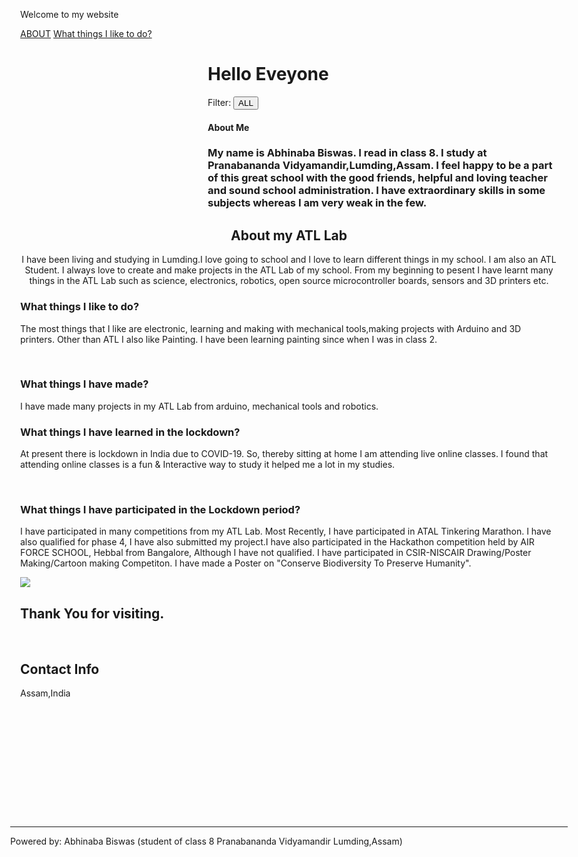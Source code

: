 
<!DOCTYPE html>
<html>
<title>Abhinav Page </title>
<meta charset="UTF-8">
<meta name="viewport" content="width=device-width, initial-scale=1">
<link rel="stylesheet" href="https://www.w3schools.com/w3css/4/w3.css">
<link rel="stylesheet" href="https://fonts.googleapis.com/css?family=Raleway">
<link rel="stylesheet" href="https://cdnjs.cloudflare.com/ajax/libs/font-awesome/4.7.0/css/font-awesome.min.css">
</style>
<body class="w3-light-grey w3-content" style="max-width:1600px">
<!-- Sidebar/menu -->
    <p>Welcome to my website</p>
  <div class="w3-bar-block">
    <a href="#about" onclick="w3_close()" class="w3-bar-item w3-button w3-padding"><i class="fa fa-user fa-fw w3-margin-right"></i>ABOUT</a> 
     <a href="#about" onclick="w3_close()" class="w3-bar-item w3-button w3-padding"><i class="fa fa-user fa-fw w3-margin-right"></i>What things I like to do?</a>
  </div>
</nav>

<!-- Overlay effect when opening sidebar on small screens -->
<div class="w3-overlay w3-hide-large w3-animate-opacity" onclick="w3_close()" style="cursor:pointer" title="close side menu" id="myOverlay"></div>

<!-- !PAGE CONTENT! -->
<div class="w3-main" style="margin-left:300px">
    <span class="w3-button w3-hide-large w3-xxlarge w3-hover-text-grey" onclick="w3_open()"><i class="fa fa-bars"></i></span>
    <div class="w3-container">
    <h1><b>Hello Eveyone</b></h1>
    <div class="w3-section w3-bottombar w3-padding-16">
      <span class="w3-margin-right">Filter:</span> 
      <button class="w3-button w3-black">ALL</button>
    </div>
    </div>
  <!-- Images of Me -->
  <div class="w3-row-padding w3-padding-16" id="about">
    <div class="w3-col m6">
    </div>
  </div>
    <h4><b>About Me</b></h4>
     <h3 class="w3-xxlarge w3-text-grey">My name is Abhinaba Biswas. I read in class 8. I study at Pranabananda Vidyamandir,Lumding,Assam. I feel happy to be a part of this great school with the good friends, helpful and loving teacher and sound school administration. I have extraordinary skills in some subjects whereas I am very weak in the few.</h3>
</div>
<div class="w3-half w3-container w3-xlarge w3-text-grey">
  <center>
    <h2>About my ATL Lab</h2>
  <p>I have been living and studying in Lumding.I love going to school and I love to learn different things in my school. I am also an ATL Student. I always love to create and make projects in the ATL Lab of my school. From my beginning to pesent I have learnt many things in the ATL Lab such as science, electronics, robotics, open source microcontroller boards, sensors and 3D printers etc.</p>
  </center>
</div>
</div>
<!-- Second Grid: Resent -->
<div class="w3-row">
<div class="w3-half w3-container">
  <h3>What things I like to do?</h3>
<p>The most things that I like are electronic, learning and making with mechanical tools,making projects with Arduino and 3D printers. Other than ATL I also like Painting. I have been learning painting since when I was in class 2. </p>
<br>
<h3>What things I have made?</h3>
<p>I have made many projects in my ATL Lab from arduino, mechanical tools and robotics.</p>
    <h3>What things I have learned in the lockdown?</h3>
    <p>At present there is lockdown in India due to COVID-19. So, thereby sitting at home I am attending live online classes. I found that attending online classes is a fun & Interactive way to study it helped me a lot in my studies.</p> 
<br></p>
    <h3>What things I have participated in the Lockdown period?</h3>
<p>I have participated in many competitions from my ATL Lab. Most Recently, I have participated in ATAL Tinkering Marathon. I have also qualified for phase 4, I have also submitted my project.I have also participated in the Hackathon competition held by AIR FORCE SCHOOL, Hebbal from Bangalore, Although I have not qualified. I have participated in CSIR-NISCAIR Drawing/Poster Making/Cartoon making Competiton. I have made a Poster on "Conserve Biodiversity To Preserve Humanity".</p>
  <img src="A.jpg">
    <h2>Thank You for visiting.</h2>
    <br>
    <div class="w3-third w3-container w3-black w3-large" style="height:250px">
      <h2>Contact Info</h2>
      <p><i class="fa fa-map-marker" style="width:30px"></i> Assam,India</p>
    </div>
  </div>
</div>
  
  <!-- Contact Section -->
  <div class="w3-container w3-padding-large w3-grey">
    <div class="w3-row-padding w3-center w3-padding-24" style="margin:0 -16px">
      <div class="w3-third w3-dark-grey">
        <p><i class="fa fa-envelope w3-xxlarge w3-text-light-grey"></i></p>
      </div>
      <div class="w3-third w3-teal">
    <hr class="w3-opacity">
  </div>

  <!-- Footer -->
  <footer class="w3-container w3-padding-32 w3-dark-grey">
  <div class="w3-row-padding">
    <div class="w3-third">
      <p> Powered by: Abhinaba Biswas (student of class 8 Pranabananda Vidyamandir Lumding,Assam) </p>
    </div>
<!-- End page content -->
</div>

<script>
// Script to open and close sidebar
function w3_open() {
    document.getElementById("mySidebar").style.display = "block";
    document.getElementById("myOverlay").style.display = "block";
}
 
function w3_close() {
    document.getElementById("mySidebar").style.display = "none";
    document.getElementById("myOverlay").style.display = "none";
}
</script>

</body>
</html>
